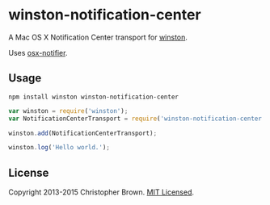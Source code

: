 # winston-notification-center

A Mac OS X Notification Center transport for [winston](https://github.com/flatiron/winston).

Uses [osx-notifier](https://github.com/chbrown/osx-notifier).

## Usage

    npm install winston winston-notification-center

```js
var winston = require('winston');
var NotificationCenterTransport = require('winston-notification-center');

winston.add(NotificationCenterTransport);

winston.log('Hello world.');
```

## License

Copyright 2013-2015 Christopher Brown. [MIT Licensed](http://opensource.org/licenses/MIT).
